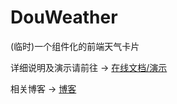 # DouWeather

(临时)一个组件化的前端天气卡片

详细说明及演示请前往 -> [在线文档/演示](dwtemp.daidr.me)

相关博客 -> [博客](https://daidr.me/?p=791)
